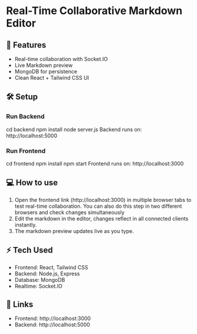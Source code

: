 # Real-Time Collaborative Markdown Editor

## 🚀 Features
- Real-time collaboration with Socket.IO
- Live Markdown preview
- MongoDB for persistence
- Clean React + Tailwind CSS UI

## 🛠 Setup

### Run Backend
cd backend
npm install
node server.js
Backend runs on: http://localhost:5000

###  Run Frontend
cd frontend
npm install
npm start
Frontend runs on: http://localhost:3000

## 💻 How to use
1. Open the frontend link (http://localhost:3000) in multiple browser tabs to test real-time collaboration. You can also do this step in two different browsers and check changes simultaneously
2. Edit the markdown in the editor, changes reflect in all connected clients instantly.
3. The markdown preview updates live as you type.

## ⚡ Tech Used
- Frontend: React, Tailwind CSS
- Backend: Node.js, Express
- Database: MongoDB
- Realtime: Socket.IO

## 🔗 Links
- Frontend: http://localhost:3000
- Backend: http://localhost:5000
